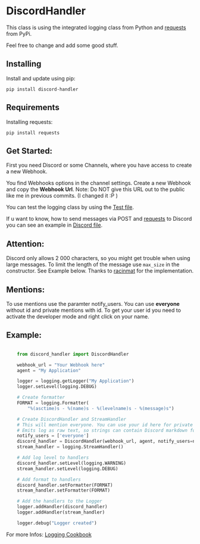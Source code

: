 # DiscordHandler

This class is using the integrated logging class from Python and [requests](http://docs.python-requests.org/en/master/) from PyPi. 

Feel free to change and add some good stuff.

## Installing

Install and update using pip:
```
pip install discord-handler
```

## Requirements
Installing requests:
```
pip install requests
```

## Get Started:

First you need Discord or some Channels, where you have access to create a new Webhook.

You find Webhooks options in the channel settings. Create a new Webhook and copy the __Webhook Url__. Note: Do NOT give this URL out to the public like me in previous commits. (I changed it :P )

You can test the logging class by using the [Test file](tests/test_handler.py). 

If u want to know, how to send messages via POST and [requests](http://docs.python-requests.org/en/master/) to Discord you can see an example in [Discord file](example/send_discord.py). 

## Attention:
Discord only allows 2 000 characters, so you might get trouble when using large messages. To limit
the length of the message use `max_size` in the constructor. See Example below.
Thanks to [racinmat](https://github.com/racinmat) for the implementation.

## Mentions:

To use mentions use the paramter notify_users. You can use __everyone__ without id and private mentions with id.
To get your user id you need to activate the developer mode and right click on your name.

## Example:
```python

    from discord_handler import DiscordHandler

    webhook_url = "Your Webhook here"
    agent = "My Application"

    logger = logging.getLogger("My Application")
    logger.setLevel(logging.DEBUG)

    # Create formatter
    FORMAT = logging.Formatter(
        "%(asctime)s - %(name)s - %(levelname)s - %(message)s")

    # Create DiscordHandler and StreamHandler
    # This will mention everyone. You can use your id here for private mentions.
    # Emits log as raw text, so strings can contain Discord markdown formatting such as __underline__ or **bold**
    notify_users = ['everyone']
    discord_handler = DiscordHandler(webhook_url, agent, notify_users=notify_users, emit_as_code_block=False, max_size=20000)
    stream_handler = logging.StreamHandler()

    # Add log level to handlers
    discord_handler.setLevel(logging.WARNING)
    stream_handler.setLevel(logging.DEBUG)

    # Add format to handlers
    discord_handler.setFormatter(FORMAT)
    stream_handler.setFormatter(FORMAT)

    # Add the handlers to the Logger
    logger.addHandler(discord_handler)
    logger.addHandler(stream_handler)

    logger.debug("Logger created")
```

For more Infos: [Logging Cookbook](https://docs.python.org/3/howto/logging-cookbook.html)
